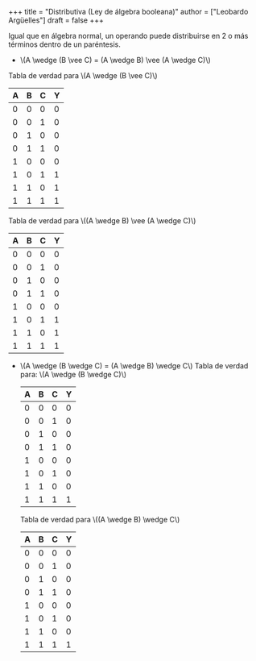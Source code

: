 +++
title = "Distributiva (Ley de álgebra booleana)"
author = ["Leobardo Argüelles"]
draft = false
+++

Igual que en álgebra normal, un operando puede distribuirse en 2 o más
términos dentro de un paréntesis.

-   \\(A \wedge (B \vee C) = (A \wedge B) \vee (A \wedge C)\\)

Tabla de verdad para \\(A \wedge (B \vee C)\\)

| A | B | C | Y |
|---|---|---|---|
| 0 | 0 | 0 | 0 |
| 0 | 0 | 1 | 0 |
| 0 | 1 | 0 | 0 |
| 0 | 1 | 1 | 0 |
| 1 | 0 | 0 | 0 |
| 1 | 0 | 1 | 1 |
| 1 | 1 | 0 | 1 |
| 1 | 1 | 1 | 1 |

Tabla de verdad para \\((A \wedge B) \vee (A \wedge C)\\)

| A | B | C | Y |
|---|---|---|---|
| 0 | 0 | 0 | 0 |
| 0 | 0 | 1 | 0 |
| 0 | 1 | 0 | 0 |
| 0 | 1 | 1 | 0 |
| 1 | 0 | 0 | 0 |
| 1 | 0 | 1 | 1 |
| 1 | 1 | 0 | 1 |
| 1 | 1 | 1 | 1 |

-   \\(A \wedge (B \wedge C) = (A \wedge B) \wedge C\\)
    Tabla de verdad para: \\(A \wedge (B \wedge C)\\)

    | A | B | C | Y |
    |---|---|---|---|
    | 0 | 0 | 0 | 0 |
    | 0 | 0 | 1 | 0 |
    | 0 | 1 | 0 | 0 |
    | 0 | 1 | 1 | 0 |
    | 1 | 0 | 0 | 0 |
    | 1 | 0 | 1 | 0 |
    | 1 | 1 | 0 | 0 |
    | 1 | 1 | 1 | 1 |

    Tabla de verdad para \\((A \wedge B) \wedge C\\)

    | A | B | C | Y |
    |---|---|---|---|
    | 0 | 0 | 0 | 0 |
    | 0 | 0 | 1 | 0 |
    | 0 | 1 | 0 | 0 |
    | 0 | 1 | 1 | 0 |
    | 1 | 0 | 0 | 0 |
    | 1 | 0 | 1 | 0 |
    | 1 | 1 | 0 | 0 |
    | 1 | 1 | 1 | 1 |
